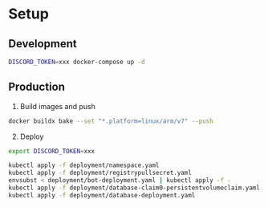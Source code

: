 # Setup

## Development

```bash
DISCORD_TOKEN=xxx docker-compose up -d
```

## Production

1. Build images and push

```bash
docker buildx bake --set "*.platform=linux/arm/v7" --push
```

2. Deploy

```bash
export DISCORD_TOKEN=xxx

kubectl apply -f deployment/namespace.yaml
kubectl apply -f deployment/registrypullsecret.yaml
envsubst < deployment/bot-deployment.yaml | kubectl apply -f -
kubectl apply -f deployment/database-claim0-persistentvolumeclaim.yaml
kubectl apply -f deployment/database-deployment.yaml
```
